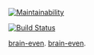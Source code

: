 [![Maintainability](https://api.codeclimate.com/v1/badges/a99a88d28ad37a79dbf6/maintainability)](https://codeclimate.com/github/codeclimate/codeclimate/maintainability)

[![Build Status](https://travis-ci.org/stakeout/frontend-project-lvl1.svg?branch=master)](https://travis-ci.org/stakeout/frontend-project-lvl1)

[brain-even](https://asciinema.org/a/GxgHRMd5UG9poQpSG6Fj8fBc0 "asciinema for brain-even game task").
[brain-even](https://asciinema.org/a/pYVbZwwdEDXZKOL30NkxxMiAl "asciinema for brain-calc game task").